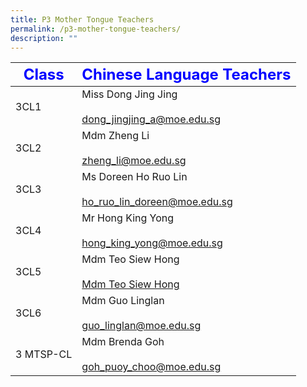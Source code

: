 ```yaml
---
title: P3 Mother Tongue Teachers
permalink: /p3-mother-tongue-teachers/
description: ""
---
```

|     <strong style="color: blue; font-size: 24px;">Class</strong>|<strong style="color: blue; font-size: 24px;">Chinese Language Teachers</strong>|
| -------------------------------- | ---------------------------------------------------- |
| 3CL1  | Miss Dong Jing Jing <br><br><a href="mailto:dong_jingjing_a@moe.edu.sg">dong_jingjing_a@moe.edu.sg </a>|
| 3CL2 | Mdm Zheng Li<br><br><a href="mailto:zheng_li@moe.edu.sg">zheng_li@moe.edu.sg</a>|
| 3CL3| Ms Doreen Ho Ruo Lin <br><br><a href="mailto:ho_ruo_lin_doreen@moe.edu.sg">ho_ruo_lin_doreen@moe.edu.sg</a>|
|3CL4 |Mr Hong King Yong<br><br><a href="mailto:hong_king_yong@moe.edu.sg">hong_king_yong@moe.edu.sg </a>|
| 3CL5 | Mdm Teo Siew Hong <br><br><a href="mailto:Mdm Teo Siew Hong">Mdm Teo Siew Hong  </a>|
| 3CL6| Mdm Guo Linglan  <br><br><a href="mailto:guo_linglan@moe.edu.sg">guo_linglan@moe.edu.sg </a>|
| 3 MTSP-CL | Mdm Brenda Goh<br><br><a href="mailto:goh_puoy_choo@moe.edu.sg">goh_puoy_choo@moe.edu.sg </a>|
